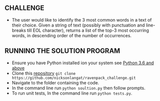 ## CHALLENGE
- The user would like to identify the 3 most common words in a text of their choice. Given a string of text (possibly with punctuation and line-breaks till EOL character), returns a list of the top-3 most occurring words, in descending order of the number of occurrences.

## RUNNING THE SOLUTION PROGRAM
- Ensure you have Python installed ion your system see [Python 3.6 and above](https://www.python.org/downloads/)
- Clone this [repository](https://github.com/nicksonlangat/ravenpack_challenge.git) `git clone https://github.com/nicksonlangat/ravenpack_challenge.git`
- Navigate to the folder containing the code.
- In the command line run `python soultion.py` then follow prompts.
- To run unit tests, In the command line run `python tests.py`.
